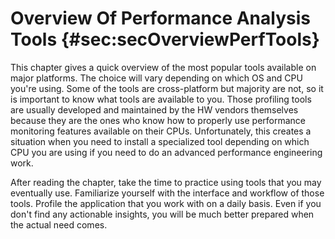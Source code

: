 # Overview Of Performance Analysis Tools {#sec:secOverviewPerfTools}

This chapter gives a quick overview of the most popular tools available on major platforms. The choice will vary depending on which OS and CPU you're using. Some of the tools are cross-platform but majority are not, so it is important to know what tools are available to you. Those profiling tools are usually developed and maintained by the HW vendors themselves because they are the ones who know how to properly use performance monitoring features available on their CPUs. Unfortunately, this creates a situation when you need to install a specialized tool depending on which CPU you are using if you need to do an advanced performance engineering work. 

After reading the chapter, take the time to practice using tools that you may eventually use. Familiarize yourself with the interface and workflow of those tools. Profile the application that you work with on a daily basis. Even if you don't find any actionable insights, you will be much better prepared when the actual need comes.
